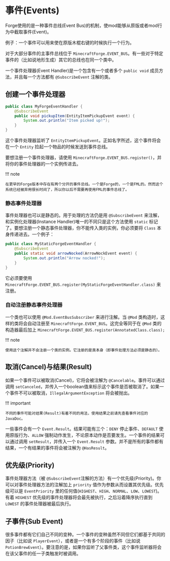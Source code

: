 事件(Events)
===========

Forge使用的是一种事件总线(Event Bus)的机制，使mod能够从原版或者mod行为中截取事件(Event)。

例子：一个事件可以用来使在原版木棍右键的时候执行一个行为。

对于大部分事件的主事件总线位于 `MinecraftForge.EVENT_BUS`。有一些对于特定事件的（比如说地形生成）其它的总线也在同一个类中。

一个事件处理器(Event Handler)是一个包含有一个或者多个 `public void` 成员方法，并且每一个方法都有 `@SubscribeEvent` 注解的类。

创建一个事件处理器
----------------

```java
public class MyForgeEventHandler {
    @SubscribeEvent
    public void pickupItem(EntityItemPickupEvent event) {
        System.out.println("Item picked up!");
    }
}
```

这个事件处理器监听了 `EntityItemPickupEvent`。正如名字所述，这个事件将会在一个 `Entity` 捡起一个物品的时候发送到事件总线。

要想注册一个事件处理器，请使用 `MinecraftForge.EVENT_BUS.register()`，并将你的事件处理器的一个实例传进去。

!!! note

	在更早的Forge版本中存在有两个分开的事件总线。一个是Forge的，一个是FML的。然而这个系统已经被弃用很长时间了，所以你以后不需要再使用FML的事件总线了。

### 静态事件处理器

事件处理器也可以是静态的。用于处理的方法仍是用 `@SubscribeEvent` 来注解，和实例化处理器(Instance Handler)唯一的不同只是这个方法使用 `static` 标记了。要想注册一个静态事件处理器，你不能传入类的实例，你必须要将 `Class` 本身传递进去。一个例子：

```java
public class MyStaticForgeEventHandler {
    @SubscribeEvent
    public static void arrowNocked(ArrowNockEvent event) {
        System.out.println("Arrow nocked!");
    }
}
```

它必须要使用 `MinecraftForge.EVENT_BUS.register(MyStaticForgeEventHandler.class)` 来注册。

### 自动注册静态事件处理器

一个类也可以使用 `@Mod.EventBusSubscriber` 来进行注解。当 `@Mod` 类构造时，这样的类将会自动注册至 `MinecraftForge.EVENT_BUS`。这完全等同于在 `@Mod` 类的构造器最后加上 `MinecraftForge.EVENT_BUS.register(AnnotatedClass.class);`

!!! note

	使用这个注解并不会注册一个类的实例。它注册的是类本身（即事件处理方法必须是静态的）。

取消(Cancel)与结果(Result)
-------------------------

如果一个事件可以被取消(Cancel)，它将会被注解为 `@Cancelable`。事件可以通过调用 `setCanceled`，并传入一个boolean值来标示这个事件是否被取消了。如果一个事件不可以被取消，`IllegalArgumentException` 将会被抛出。

!!! important

	不同的事件可能对结果(Result)有着不同的用法，使用结果之前请先查看事件对应的JavaDoc。

一些事件会有一个 `Event.Result`。结果可能有三个：`DENY` 停止事件、`DEFAULT` 使用原版行为、`ALLOW` 强制动作发生，不论原本动作是否要发生。一个事件的结果可以通过调用 `setResult`，并传入一个 `Event.Result` 参数。并不是所有的事件都有结果，一个有结果的事件将会被注解为 `@HasResult`。

优先级(Priority)
---------------

事件处理器方法（被 `@SubscribeEvent`注解的方法）有一个优先级(Priority)。你可以对事件处理器方法的注解加上 `priority` 值作为参数从而设置其优先级。优先级可以是 `EventPriority` 里的任何值(`HIGHEST`、`HIGH`、`NORMAL`、`LOW`、`LOWEST`)。有着 `HIGHEST` 优先级的事件处理器将会最先被执行，之后沿着降序执行直到 `LOWEST` 的事件处理器被最后执行。

子事件(Sub Event)
----------------

很多事件都有它们自己不同的变种。一个事件的变种虽然不同但它们都基于共同的因子（比如说 `PlayerEvent`），或者是一个有多个阶段的事件（比如说 `PotionBrewEvent`）。要注意的是，如果你监听了父事件类，这个事件监听器将会在该父事件的任一子类触发时被调用。